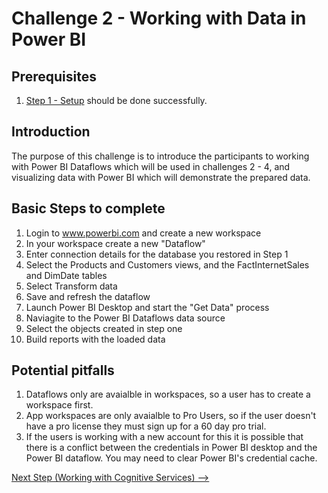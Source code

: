 # Challenge 2 - Working with Data in Power BI

## Prerequisites

1. [Step 1 - Setup](https://github.com/Alexandrovdi/PowerBI_AI/blob/main/Challenge%20steps/Step%201%20-%20Setup.md) should be done successfully.


## Introduction

The purpose of this challenge is to introduce the participants to working with Power BI Dataflows which will be used in challenges 2 - 4, and visualizing data with Power BI which will demonstrate the prepared data.


## Basic Steps to complete
1. Login to www.powerbi.com and create a new workspace
1. In your workspace create a new "Dataflow"
1. Enter connection details for the database you restored in Step 1
1. Select the Products and Customers views, and the FactInternetSales and DimDate tables
1. Select Transform data
1. Save and refresh the dataflow
1. Launch Power BI Desktop and start the "Get Data" process
1. Naviagite to the Power BI Dataflows data source
1. Select the objects created in step one
1. Build reports with the loaded data

## Potential pitfalls

1. Dataflows only are avaialble in workspaces, so a user has to create a workspace first.
1. App workspaces are only avaialble to Pro Users, so if the user doesn't have a pro license they must sign up for a 60 day pro trial.
1. If the users is working with a new account for this it is possible that there is a conflict between the credentials in Power BI desktop and the Power BI dataflow.  You may need to clear Power BI's credential cache.


[Next Step (Working with Cognitive Services) -->](https://github.com/Alexandrovdi/PowerBI_AI/blob/main/Challenge%20steps/Step%203%20-%20CognitiveServices.md)
